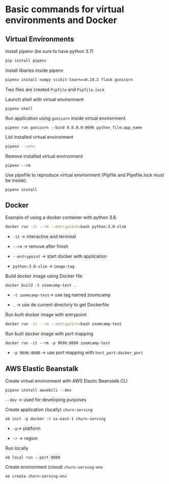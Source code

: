 # Basic commands for virtual environments and Docker

## Virtual Environments

Install pipenv (be sure to have python 3.7)

```bash
pip install pipenv
```

Install libaries inside pipenv

```bash
pipenv install numpy scikit-learn==0.24.2 flask gunicorn
```

Two files are created `Pipfile` and `Pipfile.lock`

Launch shell with virtual environment

```shell
pipenv shell
```

Run application using `gunicorn` inside virtual environment

```shell
pipenv run gunicorn --bind 0.0.0.0:9696 python_file:app_name
```

List installed virtual environment

```bash
pipenv --venv
```

Remove installed virtual environment

```shell
pipenv --rm
```

Use pipefile to reproduce virtual environment (Pipfile and Pipefile.lock must be inside).

```shell
pipenv install
```

## Docker

Example of using a docker container with python 3.8.

```bash
docker run -it --rm --entrypoint=bash python:3.8-slim
```

- `-it` -> interactive and terminal
  
- `--rm` -> remove after finish
  
- `--entrypoint` -> start docker with application
  
- `python:3.8-slim` -> `image:tag`
  

Build docker image using Docker file

```shell
docker build -t zoomcamp-test .
```

- `-t zoomcamp-test`-> use tag named zoomcamp
  
- `.` -> use de current directory to get Dockerfile
  

Run built docker image with entrypoint

```bash
docker run -it --rm --entrypoint=bash zoomcamp-test
```

Run built docker image with port mapping

```shell
docker run -it --rm -p 9696:8080 zoomcamp-test
```

- `-p 9696:8080` -> use port mapping with `host_port:docker_port`

## AWS Elastic Beanstalk

Create virtual environment with AWS Elastic Beanstalk CLI

```shell
pipenv install awsebcli --dev
```

`--dev` -> used for developing purposes

Create application (locally) `churn-serving`

```shell
eb init -p docker -r us-east-1 churn-serving
```

- `-p`-> platform
  
- `-r` -> region
  

Run locally

```shell
eb local run --port 8080
```

Create environment (cloud) `churn-serving-env`

```shell
eb create churn-serving-env
```
